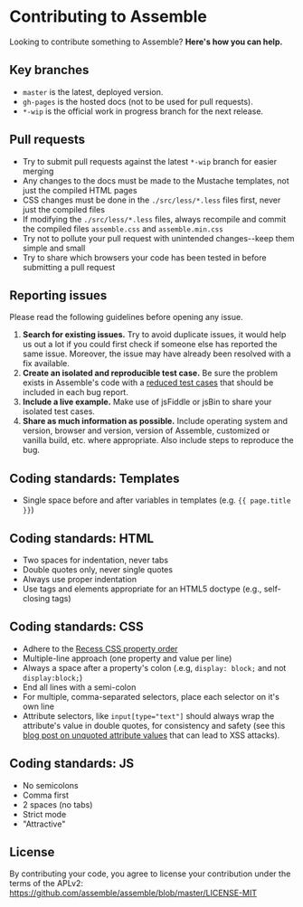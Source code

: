 # Contributing to Assemble

Looking to contribute something to Assemble? **Here's how you can help.**


## Key branches

- `master` is the latest, deployed version.
- `gh-pages` is the hosted docs (not to be used for pull requests).
- `*-wip` is the official work in progress branch for the next release.


## Pull requests

- Try to submit pull requests against the latest `*-wip` branch for easier merging
- Any changes to the docs must be made to the Mustache templates, not just the compiled HTML pages
- CSS changes must be done in the `./src/less/*.less` files first, never just the compiled files
- If modifying the `./src/less/*.less` files, always recompile and commit the compiled files `assemble.css` and `assemble.min.css`
- Try not to pollute your pull request with unintended changes--keep them simple and small
- Try to share which browsers your code has been tested in before submitting a pull request


## Reporting issues

Please read the following guidelines before opening any issue.

1. **Search for existing issues.** Try to avoid duplicate issues, it would help us out a lot if you could first check if someone else has reported the same issue. Moreover, the issue may have already been resolved with a fix available.
2. **Create an isolated and reproducible test case.** Be sure the problem exists in Assemble's code with a [reduced test cases](http://css-tricks.com/reduced-test-cases/) that should be included in each bug report.
3. **Include a live example.** Make use of jsFiddle or jsBin to share your isolated test cases.
4. **Share as much information as possible.** Include operating system and version, browser and version, version of Assemble, customized or vanilla build, etc. where appropriate. Also include steps to reproduce the bug.

## Coding standards: Templates

- Single space before and after variables in templates (e.g. `{{ page.title }}`)


## Coding standards: HTML

- Two spaces for indentation, never tabs
- Double quotes only, never single quotes
- Always use proper indentation
- Use tags and elements appropriate for an HTML5 doctype (e.g., self-closing tags)


## Coding standards: CSS

- Adhere to the [Recess CSS property order](http://markdotto.com/2011/11/29/css-property-order/)
- Multiple-line approach (one property and value per line)
- Always a space after a property's colon (.e.g, `display: block;` and not `display:block;`)
- End all lines with a semi-colon
- For multiple, comma-separated selectors, place each selector on it's own line
- Attribute selectors, like `input[type="text"]` should always wrap the attribute's value in double quotes, for consistency and safety (see this [blog post on unquoted attribute values](http://mathiasbynens.be/notes/unquoted-attribute-values) that can lead to XSS attacks).


## Coding standards: JS

- No semicolons
- Comma first
- 2 spaces (no tabs)
- Strict mode
- "Attractive"


## License

By contributing your code, you agree to license your contribution under the terms of the APLv2: https://github.com/assemble/assemble/blob/master/LICENSE-MIT